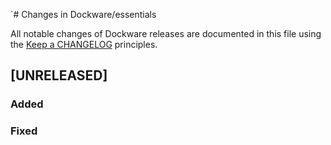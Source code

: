 `# Changes in Dockware/essentials

All notable changes of Dockware releases are documented in this file
using the [Keep a CHANGELOG](https://keepachangelog.com/) principles.


## [UNRELEASED]

### Added

### Fixed

